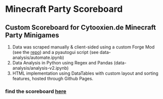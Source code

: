 # Minecraft Party Scoreboard #
## Custom Scoreboard for Cytooxien.de Minecraft Party Minigames ##

1. Data was scraped manually & client-sided using a custom Forge Mod (see the [repo]([https://github.com/Fflopse/fflopsScrape-mcpRecords/tree/main](https://github.com/Fflopse/fflopscrape-2.1))) and a pyautogui script (see data-analysis/automate.ipynb)
2. Data Analysis in Python using Regex and Pandas (data-analysis/analysis-v2.ipynb)
3. HTML implementation using DataTables with custom layout and sorting features, hosted through Github Pages.

### find the scoreboard [here](https://fflopse.github.io/MCP-Records/) ###
